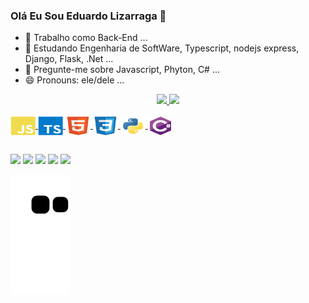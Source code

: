 ### Olá Eu Sou Eduardo Lizarraga 👋


- 🔭 Trabalho como Back-End ...
- 🌱 Estudando Engenharia de SoftWare, Typescript, nodejs express, Django, Flask, .Net ...
- 💬 Pregunte-me sobre Javascript, Phyton, C# ...
- 😄 Pronouns: ele/dele ...

<div align="center">
  <a href="https://github.com/elizarraga27">
  <img height="180em" src="https://github-readme-stats.vercel.app/api?username=elizarraga27&show_icons=true&theme=dracula&include_all_commits=true&count_private"/>
  <img height="180em" src="https://github-readme-stats.vercel.app/api/top-langs/?username=elizarraga27&layout=compact&langs_count=7&theme=dracula"/>
</div>
  
  <div style="display: inline_block"><br>
  <img align="center" alt="Eduardo-Js" height="30" width="40" src="https://raw.githubusercontent.com/devicons/devicon/master/icons/javascript/javascript-plain.svg">
  <img align="center" alt="Eduardo-Ts" height="30" width="40" src="https://raw.githubusercontent.com/devicons/devicon/master/icons/typescript/typescript-plain.svg">
  <img align="center" alt="Eduardo-HTML" height="30" width="40" src="https://raw.githubusercontent.com/devicons/devicon/master/icons/html5/html5-original.svg">
  <img align="center" alt="Eduardo-CSS" height="30" width="40" src="https://raw.githubusercontent.com/devicons/devicon/master/icons/css3/css3-original.svg">
  <img align="center" alt="Eduardo-Python" height="30" width="40" src="https://raw.githubusercontent.com/devicons/devicon/master/icons/python/python-original.svg">
  <img align="center" alt="Eduardo-Csharp" height="30" width="40" src="https://raw.githubusercontent.com/devicons/devicon/master/icons/csharp/csharp-original.svg">
</div>
  
##  

<div> 
  <a href="https://www.youtube.com/channel/UCKV6WVD_JomgpB_vvYx-rrA" target="_blank"><img src="https://img.shields.io/badge/YouTube-FF0000?style=for-the-badge&logo=youtube&logoColor=white" target="_blank"></a>
  <a href="https://www.facebook.com/eduardo.lizarraga.921" target="_blank"><img src="https://img.shields.io/badge/Facebook-1877F2?style=for-the-badge&logo=facebook&logoColor=white" target="_blank"></a>
 <a href="https://discord.gg/wagxzStdcR" target="_blank"><img src="https://img.shields.io/badge/Discord-7289DA?style=for-the-badge&logo=discord&logoColor=white" target="_blank"></a> 
  <a href = "mailto:eduardo.alejandro.lizarraga@gmail.com"><img src="https://img.shields.io/badge/-Gmail-%23333?style=for-the-badge&logo=gmail&logoColor=white" target="_blank"></a>
  <a href="http://www.linkedin.com/in/elizarraga" target="_blank"><img src="https://img.shields.io/badge/-LinkedIn-%230077B5?style=for-the-badge&logo=linkedin&logoColor=white" target="_blank"></a> 
 
  ![Snake animation](https://github.com/rafaballerini/rafaballerini/blob/output/github-contribution-grid-snake.svg)
 
</div>
